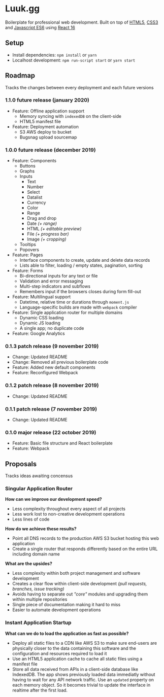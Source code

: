 # Luuk.gg

Boilerplate for professional web development. Built on top of [HTML5](https://developer.mozilla.org/en-US/docs/Web/HTML), [CSS3](https://developer.mozilla.org/en-US/docs/Web/CSS) and [Javascript ES6](https://developer.mozilla.org/en-US/docs/Web/Javascript) using [React 16](https://reactjs.org/docs/react-api.html)

## **Setup**

- Install dependencies: `npm install` or `yarn`
- Localhost development: `npm run-script start` or `yarn start`

## **Roadmap**

Tracks the changes between every deployment and each future versions

### **1.1.0 future release (january 2020)**

- Feature: Offline application support
  - Memory syncing with `indexedDB` on the client-side
  - HTML5 manifest file
- Feature: Deployment automation
  - S3 AWS deploy to bucket
  - Bugsnag upload sourcemap

### **1.0.0 future release (december 2019)**

- Feature: Components
  - Buttons
  - Graphs
  - Inputs
    - Text
    - Number
    - Select
    - Datalist
    - Currency
    - Color
    - Range
    - Drag and drop
    - Date _(+ range)_
    - HTML _(+ editable preview)_
    - File _(+ progress bar)_
    - Image _(+ cropping)_
  - Tooltips
  - Popovers
- Feature: Pages
  - Interface components to create, update and delete data records
  - Lists able to filter, loading / empty states, pagination, sorting
- Feature: Forms
  - Bi-directional inputs for any text or file
  - Validation and error messaging
  - Multi-step indicators and subflows
  - Remembers input if the browsers closes during form fill-out
- Feature: Multilingual support
  - Datetime, relative time or durations through `moment.js`
  - Language-specific builds are made with `webpack` compiler
- Feature: Single application router for multiple domains
  - Dynamic CSS loading
  - Dynamic JS loading
  - A single app; no duplicate code
- Feature: Google Analytics

### **0.1.3 patch release (9 november 2019)**

- Change: Updated README
- Change: Removed all previous boilerplate code
- Feature: Added new default components
- Feature: Reconfigured Webpack

### **0.1.2 patch release (8 november 2019)**

- Change: Updated README

### **0.1.1 patch release (7 november 2019)**

- Change: Updated README

### **0.1.0 major release (22 october 2019)**

- Feature: Basic file structure and React boilerplate
- Feature: Webpack

## **Proposals**

Tracks ideas awaiting concensus

### **Singular Application Router**

**How can we improve our development speed?**

- Less complexity throughout every aspect of all projects
- Less work lost to non-creative development operations
- Less lines of code

**How do we achieve these results?**

- Point all DNS records to the production AWS S3 bucket hosting this web application
- Create a single router that responds differently based on the entire URL including domain name

**What are the upsides?**

- Less complexity within both project management and software development
- Creates a clear flow within client-side development _(pull requests, branches, issue tracking)_
- Avoids having to separate out _"core"_ modules and upgrading them within multiple repositories
- Single piece of documentation making it hard to miss
- Easier to automate development operations

### **Instant Application Startup**

**What can we do to load the application as fast as possible?**

- Deploy all static files to a CDN like AWS S3 to make sure end-users are physically closer to the data containing this software and the configuration and resources required to load it
- Use an HTML5 application cache to cache all static files using a manifest file
- Store all data received from APIs in a client-side database like IndexedDB. The app shows previously loaded data immediatly without having to wait for any API network traffic. Use an `updated` property on each memory object. So it becomes trivial to update the interface in realtime after the first load.

